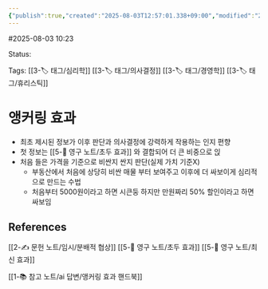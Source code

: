 ```yaml
---
{"publish":true,"created":"2025-08-03T12:57:01.338+09:00","modified":"2025-08-06T12:50:13.963+09:00","cssclasses":""}
---
```


#2025-08-03 10:23

Status: 

Tags: [[3-🏷️ 태그/심리학]] [[3-🏷️ 태그/의사결정]] [[3-🏷️ 태그/경영학]] [[3-🏷️ 태그/휴리스틱]]

# 앵커링 효과
- 최초 제시된 정보가 이후 판단과 의사결정에 강력하게 작용하는 인지 편향
- 첫 정보는 [[5-💎 영구 노트/초두 효과]] 와 결합되어 더 큰 비중으로 읹
- 처음 들은 가격을 기준으로 비싼지 싼지 판단(실제 가치 기준X)
	- 부동산에서 처음에 상당히 비싼 매물 부터 보여주고 이후에 더 싸보이게 심리적으로 만드는 수법
	- 처음부터 5000원이라고 하면 시큰둥 하지만 만원짜리 50% 할인이라고 하면 싸보임

## References
[[2-✍️ 문헌 노트/임시/분배적 협상]]
[[5-💎 영구 노트/초두 효과]]
[[5-💎 영구 노트/최신 효과]]

[[1-📚 참고 노트/ai 답변/앵커링 효과 핸드북]]
